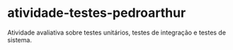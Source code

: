 # atividade-testes-pedroarthur
Atividade avaliativa sobre testes unitários, testes de integração e testes de sistema.
